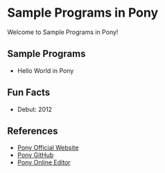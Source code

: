 # Sample Programs in Pony

Welcome to Sample Programs in Pony!

## Sample Programs

- Hello World in Pony

## Fun Facts

- Debut: 2012

## References

- [Pony Official Website](http://www.ponylang.org/)
- [Pony GitHub](https://github.com/ponylang/ponyc)
- [Pony Online Editor](https://playground.ponylang.org/)
